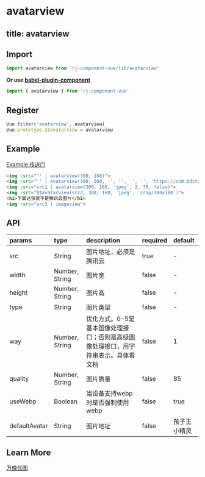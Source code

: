 # avatarview

title: avatarview
---

## Import

``` js
import avatarview from 'rj-component-vue/lib/avatarview'
```

**Or use [babel-plugin-component](https://www.npmjs.com/package/babel-plugin-component)**

``` js
import { avatarview } from 'rj-component-vue'
```

## Register

``` js
Vue.filter('avatarview', avatarview)
Vue.prototype.$$avatarview = avatarview
```

## Example

[Example 传送门](//zhouyu1993.github.io/rjcv/avatarview)

``` html
<img :src="'' | avatarview(300, 160)">
<img :src="'' | avatarview(300, 160, '', '', '', '', 'https://ss0.bdstatic.com/70cFvHSh_Q1YnxGkpoWK1HF6hhy/it/u=1881776517,987084327&fm=27&gp=0.jpg')">
<img :src="src1 | avatarview(300, 160, 'jpeg', 2, 70, false)">
<img :src="$$avatarview(src2, 300, 160, 'jpeg', 'crop/300x300')">
<h1>下面这张就不是腾讯云图片</h1>
<img :src="src3 | imageview">
```

## API

| params | type | description | required | default |
|:---|:---|:---|:---|:---|
| src | String | 图片地址，必须是腾讯云 | true | - |
| width | Number, String | 图片宽 | false | - |
| height | Number, String | 图片高 | false | - |
| type | String | 图片类型 | false | - |
| way | Number, String | 优化方式。0-5是基本图像处理接口；否则是高级图像处理接口，用字符串表示。具体看文档 | false | 1 |
| quality | Number, String | 图片质量 | false | 85 |
| useWebp | Boolean | 当设备支持webp时是否强制使用webp | false | true |
| defaultAvatar | String | 图片地址 | false | 孩子王小精灵 |

## Learn More

[万像优图](https://cloud.tencent.com/document/product/275/3807#8-.E5.9B.BE.E5.83.8F.E5.A4.84.E7.90.86)
